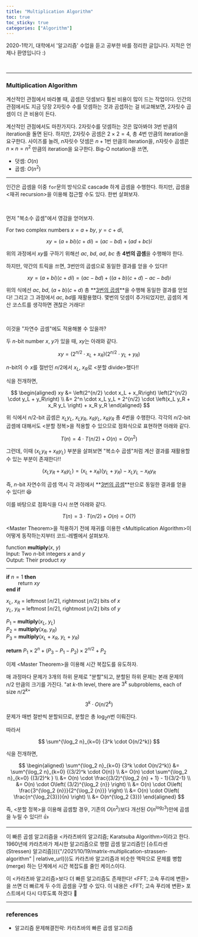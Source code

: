 ```yaml
---
title: "Multiplication Algorithm"
toc: true
toc_sticky: true
categories: ["Algorithm"]
---
```



2020-1학기, 대학에서 '알고리즘' 수업을 듣고 공부한 바를 정리한 글입니다. 지적은 언제나 환영입니다 :)

<br/>
<hr/>

### Multiplication Algorithm

계산적인 관점에서 바라볼 때, 곱셈은 덧셈보다 훨씬 비용이 많이 드는 작업이다. 인간의 관점에서도 지금 당장 $2$자릿수 수를 덧셈하는 것과 곰셉하는 걸 비교해보면, $2$자릿수 곱셈이 더 큰 비용이 든다.

계산적인 관점에서도 마찬가지다. $2$자릿수를 덧셈하는 것은 많아봐야 $3$번 반큼의 iteration을 돌면 된다. 하지만, $2$자릿수 곰셈은 $2 \times 2=4$, 총 4번 만큼의 iteration을 요구한다. 사이즈를 늘려, $n$자릿수 덧셈은 $n+1$번 만큼의 iteration을, $n$자릿수 곰셈은 $n \times n=n^2$ 만큼의 iteration을 요구한다. Big-O notation을 쓰면,

- 덧셈: $O(n)$
- 곱셈: $O(n^2)$

<hr/>

인간은 곱셈을 이중 `for`문의 방식으로 cascade 하게 곱셈을 수행한다. 하지만, 곱셈을 \<재귀 recursion\>을 이용해 접근할 수도 있다. 한번 살펴보자.

<br/>

먼저 "복소수 곱셈"에서 영감을 얻어보자.

For two complex numbers $x=a+by$, $y=c+di$,

$$
xy = (a+bi)(c+di) = (ac - bd) + (ad + bc)i
$$

위의 과정에서 $xy$를 구하기 위해선 $ac$, $bd$, $ad$, $bc$ 총 **4번의 곱셈**을 수행해야 한다.

하지만, 약간의 트릭을 쓰면, 3번만의 곱셈으로 동일한 결과를 얻을 수 있다!!

$$
xy = (a+bi)(c+di) = (ac-bd) + \left( (a+b)(c+d) - ac - bd \right) i
$$

위의 식에선 $ac$, $bd$, $(a+b)(c+d)$ 총 **<u>3번의 곱셈</u>**을 수행해 동일한 결과를 얻었다! 그리고 그 과정에서 $ac$, $bd$를 재활용했다. 몇번의 덧셈이 추가되었지만, 곱셈의 계산 코스트를 생각하면 괜찮은 거래다!

<br/>

이것을 "자연수 곱셈"에도 적용해볼 수 있을까?

두 $n$-bit number $x$, $y$가 있을 때, $xy$는 아래와 같다.

$$
xy = \left(2^{n/2} \cdot x_L + x_R\right) \left(2^{n/2} \cdot y_L + y_R\right)
$$

$n$-bit의 수 $x$를 절반인 $n/2$에서 $x_L$, $x_R$로 \<분할 divide\>했다!!

식을 전개하면,

$$
\begin{aligned}
xy &= \left(2^{n/2} \cdot x_L + x_R\right) \left(2^{n/2} \cdot y_L + y_R\right) \\
&= 2^n \cdot x_L y_L + 2^{n/2} \cdot \left(x_L y_R + x_R y_L \right) + x_R y_R
\end{aligned}
$$

위 식에서 $n/2$-bit 곱셈은 $x_L y_L$, $x_L y_R$, $x_R y_L$, $x_R y_R$ 총 4번을 수행한다. 각각의 $n/2$-bit 곱셈에 대해서도 \<분할 정복\>을 적용할 수 있으므로 점화식으로 표현하면 아래와 같다.

$$
T(n) = 4 \cdot T(n/2) + O(n) = O(n^2)
$$

그런데, 이때 $\left(x_L y_R + x_R y_L \right)$ 부분을 살펴보면 "복소수 곱셈"처럼 계산 결과를 재활용할 수 있는 부분이 존재한다!!

$$
\left(x_L y_R + x_R y_L \right) = (x_L + x_R)(y_L + y_R) - x_L y_L - x_R y_R
$$

즉, $n$-bit 자연수의 곱셈 역시 각 과정에서 **<u>3번의 곱셈</u>**만으로 동일한 결과를 얻을 수 있다!! 😆

이를 바탕으로 점화식을 다시 쓰면 아래와 같다.

$$
T(n) = 3 \cdot T(n/2) + O(n) = O(?)
$$

\<Master Theorem\>을 적용하기 전에 재귀를 이용한 \<Multiplication Algorithm\>이 어떻게 동작하는지부터 코드-레벨에서 살펴보자.

<div class="math-statement" markdown="1">

function **multiply**($x$, $y$)<br/>
Input: Two $n$-bit integers $x$ and $y$<br/>
Output: Their product $xy$

<hr/>

**if** $n=1$ **then**<br/>
&emsp;&emsp; return $xy$<br/>
**end if**

$x_L$, $x_R$ = leftmost $\lceil n/2 \rceil$, rightmost $\lfloor n/2 \rfloor$ bits of $x$<br/>
$y_L$, $y_R$ = leftmost $\lceil n/2 \rceil$, rightmost $\lfloor n/2 \rfloor$ bits of $y$<br/>

$P_1$ = **multiply**($x_L$, $y_L$)<br/>
$P_2$ = **multiply**($x_R$, $y_R$)<br/>
$P_3$ = **multiply**($x_L + x_R$, $y_L + y_R$)

**return** $P_1 \times 2^n + \left(P_3 - P_1 - P_2\right) \times 2^{n/2} + P_2$

</div>

이제 \<Master Theorem\>을 이용해 시간 복잡도를 유도하자.

매 과정마다 문제가 $3$개의 하위 문제로 "분할"되고, 분할된 하위 문제는 본래 문제의 $n/2$ 만큼의 크기를 가진다. "at $k$-th level, there are $3^k$ subproblems, each of size $n/2^k$"

$$
3^k \cdot O(n/2^k)
$$

문제가 매번 절반씩 분할되므로, 분할은 총 $\log_2 n$번 이뤄진다.

따라서

$$
\sum^{\log_2 n}_{k=0} {3^k \cdot O(n/2^k)}
$$

식을 전개하면,

$$
\begin{aligned}
\sum^{\log_2 n}_{k=0} {3^k \cdot O(n/2^k)} &= \sum^{\log_2 n}_{k=0} {(3/2)^k \cdot O(n)} \\
&= O(n) \cdot \sum^{\log_2 n}_{k=0} {(3/2)^k } \\
&= O(n) \cdot \frac{(3/2)^{\log_2 {n} + 1} - 1}{3/2-1} \\
&= O(n) \cdot O\left( (3/2)^{\log_2 {n}} \right) \\
&= O(n) \cdot O\left( \frac{3^{\log_2 {n}}}{2^{\log_2 {n}}} \right) \\
&= O(n) \cdot O\left( \frac{n^{\log_2{3}}}{n} \right) \\
&= O(n^{\log_2 {3}})
\end{aligned}
$$

즉, \<분할 정복\>을 이용해 곱셈할 경우, 기존의 $O(n^2)$보다 개선된 $O(n^{\log_2{3}})$만에 곱셈을 누릴 수 있다!! 👍

<hr/>

이 빠른 곱셈 알고리즘을 \<카라츠바의 알고리즘; Karatsuba Algorithm\>이라고 한다. 1960년에 카라츠바가 제시한 알고리즘으로 행렬 곱셈 알고리즘인 [슈트라센(Stressen) 알고리즘]({{"/2021/10/19/matrix-multiplication-strassen-algorithm" | relative_url}})도 카라츠바 알고리즘과 비슷한 맥락으로 문제를 병합(merge) 하는 단계에서 시간 복잡도를 줄인 케이스이다.

이 \<카라츠바 알고리즘\>보다 더 빠른 알고리즘도 존재한다! \<FFT; 고속 푸리에 변환\>을 쓰면 더 빠르게 두 수의 곱셈을 구할 수 있다. 이 내용은 \<FFT; 고속 푸리에 변환\> 포스트에서 다시 다루도록 하겠다 🙌

<hr/>

### references

- 알고리즘 문제해결전략: 카라츠바의 빠른 곱셈 알고리즘
